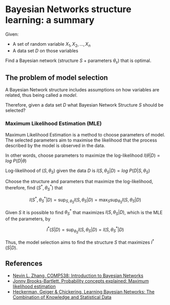 # Bayesian Networks structure learning: a summary

Given:

* A set of random variable $X_1, X_2, ..., X_n$
* A data set $D$ on those variables

Find a Bayesian network (structure $S$ + parameters $\theta_s$) that is optimal.


## The problem of model selection

A Bayesian Network structure includes assumptions on how variables are related, thus being called a *model*.

Therefore, given a data set $D$ what Bayesian Network Structure $S$ should be selected?


### Maximum Likelihood Estimation (MLE)

Maximum Likelihood Estimation is a method to choose parameters of  model. The selected parameters aim to maximise the likelihood that the process described by the model is observed in the data. 

In other words, choose parameters to maximize the log-likelihood $l(\theta|D) = log$ $P(D|\theta)$

Log-likelihood of $(S, \theta_S)$ given the data $D$ is $l(S, \theta_S|D) = log$ $P(D|S, \theta_S)$

Choose the structure and parameters that maximize the log-likelihood, therefore, find $(S^*, \theta_S^*)$ that 

```math
l(S^*, \theta_S^*|D) = \sup_{S, \theta_S} l(S, \theta_S|D) = \max_{S}\sup_ {\theta_S} l(S, \theta_S|D)
```

Given $S$ it is possible to find $\theta_S^*$ that maximizes $l(S, \theta_S|D)$, which is the MLE of the parameters, by 

```math
l^*(S|D) = \sup_{\theta_S} l(S, \theta_S|D) = l(S, \theta_S^*|D)
```

Thus, the model selection aims to find the structure $S$ that maximizes $l^*(S|D)$.

## References

- [Nevin L. Zhang. COMP538: Introduction to Bayesian Networks](https://cse.hkust.edu.hk/bnbook/pdf/l08.h.pdf)
- [Jonny Brooks-Bartlett. Probability concepts explained: Maximum likelihood estimation](https://towardsdatascience.com/probability-concepts-explained-maximum-likelihood-estimation-c7b4342fdbb1)
- [Heckerman, Geiger & Chickering. Learning Bayesian Networks: The Combination of Knowledge and Statistical Data](https://link.springer.com/content/pdf/10.1023/A:1022623210503.pdf)